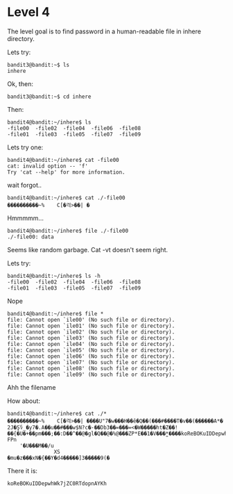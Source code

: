 # Level 4

The level goal is to find password in a human-readable file in inhere directory.

Lets try:
```console
bandit3@bandit:~$ ls
inhere
```
Ok, then:
```console
bandit3@bandit:~$ cd inhere
```
Then:
```console
bandit4@bandit:~/inhere$ ls
-file00  -file02  -file04  -file06  -file08
-file01  -file03  -file05  -file07  -file09
```
Lets try one:
```console
bandit4@bandit:~/inhere$ cat -file00
cat: invalid option -- 'f'
Try 'cat --help' for more information.
```
wait forgot..
```console
bandit4@bandit:~/inhere$ cat ./-file00
����������~%	C[�걱>��| �
```
Hmmmmm...
```console
bandit4@bandit:~/inhere$ file ./-file00
./-file00: data
```
Seems like random garbage. Cat -vt doesn't seem right.

Lets try:
```console
bandit4@bandit:~/inhere$ ls -h
-file00  -file02  -file04  -file06  -file08
-file01  -file03  -file05  -file07  -file09
```
Nope
```console
bandit4@bandit:~/inhere$ file *
file: Cannot open `ile00' (No such file or directory).
file: Cannot open `ile01' (No such file or directory).
file: Cannot open `ile02' (No such file or directory).
file: Cannot open `ile03' (No such file or directory).
file: Cannot open `ile04' (No such file or directory).
file: Cannot open `ile05' (No such file or directory).
file: Cannot open `ile06' (No such file or directory).
file: Cannot open `ile07' (No such file or directory).
file: Cannot open `ile08' (No such file or directory).
file: Cannot open `ile09' (No such file or directory).
```
Ahh the filename

How about:
```console
bandit4@bandit:~/inhere$ cat ./*
����������~%	C[�걱>��| ����U"7�w���H��ê�Q��(���#����T�v��(�ִ�����A*�
2J�Ş؇_�y7�.A��u��#���w$N?c�-��Db3��=���=<�W�����ht�Z��!��{�U�+��pm���;��:D��^��@�gl�Q��@�%@���ZP*E��1�V���̫*����koReBOKuIDDepwhWk7jZC0RTdopnAYKh
FPn
    '�U���M��/u
               XS
�mu�z���хN�{��Y�d4�����]3�����9(�
```
There it is:
```
koReBOKuIDDepwhWk7jZC0RTdopnAYKh
```


